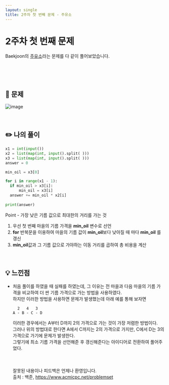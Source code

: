```yaml
---
layout: single
title: 2주차 첫 번째 문제 - 주유소
---
```






# 2주차 첫 번째 문제
Baekjoon의 [주유소](https://www.acmicpc.net/problem/13305)라는 문제를 다 같이 풀어보았습니다.





<br><br><br>
 ## 📖 문제
![image](https://user-images.githubusercontent.com/97678547/222954411-b84da6c7-0f58-4f18-a142-67ae67987f24.png)
 <br><br><br>
 ## ✏️ 나의 풀이

  ```python
  x1 = int(input())
x2 = list(map(int, input().split( )))
x3 = list(map(int, input().split( )))
answer = 0

min_oil = x3[0]

for i in range(x1 - 1):
    if min_oil > x3[i]:
        min_oil = x3[i]
    answer += min_oil * x2[i]
    
print(answer)
  ```
  Point - 가장 낮은 기름 값으로 최대한의 거리를 가는 것  
  1. 우선 첫 번째 마을의 기름 가격을 **min_oil** 변수로 선언
  2. **for** 반복문을 이용하여 마을의 기름 값이 **min_oil**보다 낮아질 때 마다 **min_oil** 를 갱신
  3. **min_oil**값과 그 기름 값으로 가야하는 이동 거리를 곱하여 총 비용을 계산
  <br><br><br>
 ## 💡 느낀점
  - 처음 풀이를 하였을 때 실패를 하였는데, 그 이유는 전 마을과 다음 마을의 기름 가격을 비교하여 더 싼 기름 가격으로 가는 방법을 사용하였다. <br>
      하지만 이러한 방법을 사용하면 문제가 발생했는데 아래 예를 통해 보자면
      ```
        2   4   3 
      A - B - C - D  
      ```
      이러한 경우에서는 A부터 D까지 2의 가격으로 가는 것이 가장 저렴한 방법이다. <br>
      그러나 위의 방법대로 한다면 A에서 C까지는 2의 가격으로 가지만, C에서 D는 3의 가격으로 가기에 문제가 발생한다. <br>
      그렇기에 최소 기름 가격을 선언해준 후 갱신해준다는 아이디어로 전환하여 풀어주었다.
<br><br><br><br>
잘못된 내용이나 피드백은 언제나 환영입니다. <br>
출처 : 백준, https://www.acmicpc.net/problemset
